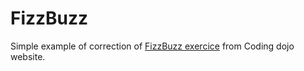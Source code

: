 # FizzBuzz
Simple example of correction of [FizzBuzz exercice](https://codingdojo.org/kata/FizzBuzz/) from Coding dojo website.
